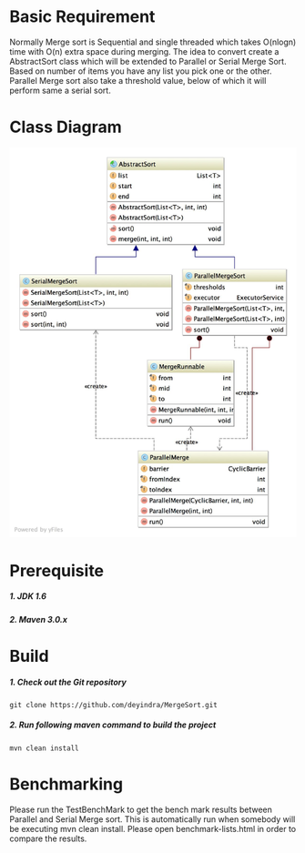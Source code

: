 Basic Requirement
============================
Normally Merge sort is Sequential and single threaded which takes O(nlogn) time with O(n) extra space during merging. The idea to convert create a AbstractSort class which will be extended to Parallel or Serial Merge Sort. Based on number of items you have any list you pick one or the other. Parallel Merge sort also take a threshold value, below of which it will perform same a serial sort.

Class Diagram
============================
![class diagram](sort.jpg)

Prerequisite
============================
##### 1. JDK 1.6
##### 2. Maven 3.0.x

Build
============================
##### 1. Check out the Git repository
    git clone https://github.com/deyindra/MergeSort.git

##### 2. Run following maven command to build the project
    mvn clean install

Benchmarking
============================
Please run the TestBenchMark to get the bench mark results between Parallel and Serial Merge sort. This is automatically run when somebody will be executing mvn clean install. Please open benchmark-lists.html in order to compare the results.


